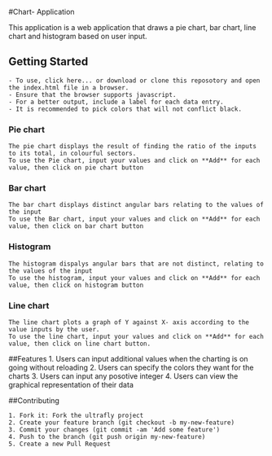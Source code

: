 #Chart- Application

This application is a web application that draws a pie chart, bar chart, line chart and histogram based on user input.



## Getting Started

	- To use, click here... or download or clone this reposotory and open the index.html file in a browser.
	- Ensure that the browser supports javascript. 
	- For a better output, include a label for each data entry.
	- It is recommended to pick colors that will not conflict black.

### Pie chart
	The pie chart displays the result of finding the ratio of the inputs to its total, in colourful sectors.
	To use the Pie chart, input your values and click on **Add** for each value, then click on pie chart button

### Bar chart
	The bar chart displays distinct angular bars relating to the values of the input
	To use the Bar chart, input your values and click on **Add** for each value, then click on bar chart button

### Histogram
	The histogram dispalys angular bars that are not distinct, relating to the values of the input
	To use the histogram, input your values and click on **Add** for each value, then click on histogram button

### Line chart
	The line chart plots a graph of Y against X- axis according to the value inputs by the user.
	To use the line chart, input your values and click on **Add** for each value, then click on line chart button.

##Features
	1. Users can input additional values when the charting is on going without reloading
	2. Users can specify the colors they want for the charts
	3. Users can input any posotive integer
	4. Users can view the graphical representation of their data

	

##Contributing

    1. Fork it: Fork the ultrafly project
    2. Create your feature branch (git checkout -b my-new-feature)
    3. Commit your changes (git commit -am 'Add some feature')
    4. Push to the branch (git push origin my-new-feature)
    5. Create a new Pull Request

